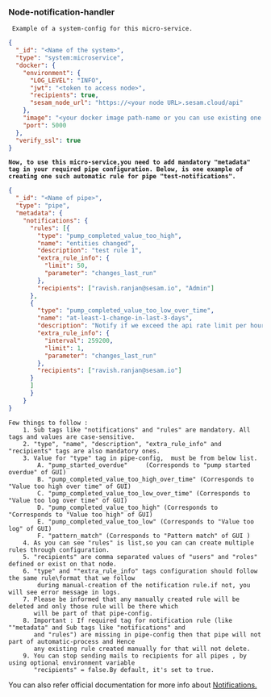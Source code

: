 ### Node-notification-handler

` Example of a system-config for this micro-service.`

```json
{
  "_id": "<Name of the system>",
  "type": "system:microservice",
  "docker": {
    "environment": {
      "LOG_LEVEL": "INFO",
      "jwt": "<token to access node>",
      "recipients": true,
      "sesam_node_url": "https://<your node URL>.sesam.cloud/api"
    },
    "image": "<your docker image path-name or you can use existing one: "sesamcommunity/node-notification-handler:latest" >",
    "port": 5000
  },
  "verify_ssl": true
}
```

**`Now, to use this micro-service,you need to add mandatory "metadata" tag in your required pipe configuration.
Below, is one example of creating one such automatic rule for pipe "test-notifications".`**

```json
{
  "_id": "<Name of pipe>",
  "type": "pipe",
  "metadata": {
    "notifications": {
      "rules": [{
        "type": "pump_completed_value_too_high",
        "name": "entities changed",
        "description": "test rule 1",
        "extra_rule_info": {
          "limit": 50,
          "parameter": "changes_last_run"
        },
        "recipients": ["ravish.ranjan@sesam.io", "Admin"]
      },
      {
        "type": "pump_completed_value_too_low_over_time",
        "name": "at-least-1-change-in-last-3-days",
        "description": "Notify if we exceed the api rate limit per hour",
        "extra_rule_info": {
          "interval": 259200,
          "limit": 1,
          "parameter": "changes_last_run"
        },
        "recipients": ["ravish.ranjan@sesam.io"]
      }
      ]
      }
    }
}
```
    Few things to follow :
        1. Sub tags like "notifications" and "rules" are mandatory. All tags and values are case-sensitive.
        2. "type", "name", "description", "extra_rule_info" and "recipients" tags are also mandatory ones.
        3. Value for "type" tag in pipe-config,  must be from below list.
            A. "pump_started_overdue"     (Corresponds to "pump started overdue" of GUI)
            B. "pump_completed_value_too_high_over_time" (Corresponds to "Value too high over time" of GUI)
            C. "pump_completed_value_too_low_over_time" (Corresponds to "Value too log over time" of GUI)
            D. "pump_completed_value_too_high" (Corresponds to "Corresponds to "Value too high" of GUI)
            E. "pump_completed_value_too_low" (Corresponds to "Value too log" of GUI)
            F. "pattern_match" (Corresponds to "Pattern match" of GUI )           
        4. As you can see "rules" is list,so you can can create multiple rules through configuration.
        5. "recipients" are comma separated values of "users" and "roles" defined or exist on that node.
        6. "type" and ""extra_rule_info" tags configuration should follow the same rule\format that we follow
            during manual-creation of the notification rule.if not, you will see error message in logs.
        7. Please be informed that any manually created rule will be deleted and only those rule will be there which
           will be part of that pipe-config.  
        8. Important : If required tag for notification rule (like ""metadata" and Sub tags like "notifications" and
           and "rules") are missing in pipe-config then that pipe will not part of automatic-process and Hence
           any existing rule created manually for that will not delete.
        9. You can stop sending mails to recipients for all pipes , by using optional environment variable 
           "recipients" = false.By default, it's set to true.
         
You can also refer official documentation for more info about [Notifications.](https://docs.sesam.io/notifications.html)
        
